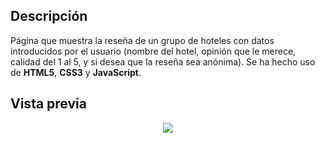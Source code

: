 ## Descripción  
Página que muestra la reseña de un grupo de hoteles con datos introducidos por el usuario 
(nombre del hotel, opinión que le merece, calidad del 1 al 5, y si desea que la reseña sea anónima). 
Se ha hecho uso de **HTML5**, **CSS3** y **JavaScript**.
## Vista previa
<p align="center">
<img src="https://user-images.githubusercontent.com/125128610/221227192-53746116-6ebd-431c-a8db-438f85525ff7.png">
</p>
